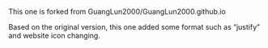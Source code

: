 This one is forked from GuangLun2000/GuangLun2000.github.io

Based on the original version, this one added some format such as “justify” and website icon changing.

